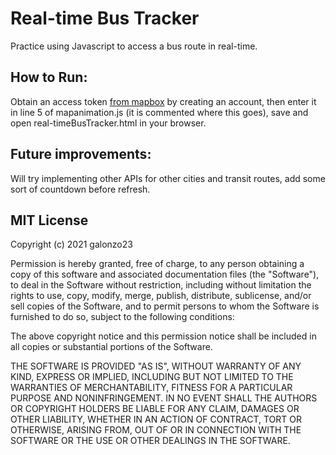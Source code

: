 # Real-time Bus Tracker
Practice using Javascript to access a bus route in real-time. 

## How to Run: 
Obtain an access token [from mapbox](https://account.mapbox.com/) by creating an account, then enter it in line 5 of mapanimation.js (it is commented where this goes), save and open real-timeBusTracker.html in your browser.

## Future improvements: 
Will try implementing other APIs for other cities and transit routes, add some sort of countdown before refresh.

## MIT License

Copyright (c) 2021 galonzo23

Permission is hereby granted, free of charge, to any person obtaining a copy
of this software and associated documentation files (the "Software"), to deal
in the Software without restriction, including without limitation the rights
to use, copy, modify, merge, publish, distribute, sublicense, and/or sell
copies of the Software, and to permit persons to whom the Software is
furnished to do so, subject to the following conditions:

The above copyright notice and this permission notice shall be included in all
copies or substantial portions of the Software.

THE SOFTWARE IS PROVIDED "AS IS", WITHOUT WARRANTY OF ANY KIND, EXPRESS OR
IMPLIED, INCLUDING BUT NOT LIMITED TO THE WARRANTIES OF MERCHANTABILITY,
FITNESS FOR A PARTICULAR PURPOSE AND NONINFRINGEMENT. IN NO EVENT SHALL THE
AUTHORS OR COPYRIGHT HOLDERS BE LIABLE FOR ANY CLAIM, DAMAGES OR OTHER
LIABILITY, WHETHER IN AN ACTION OF CONTRACT, TORT OR OTHERWISE, ARISING FROM,
OUT OF OR IN CONNECTION WITH THE SOFTWARE OR THE USE OR OTHER DEALINGS IN THE
SOFTWARE.
